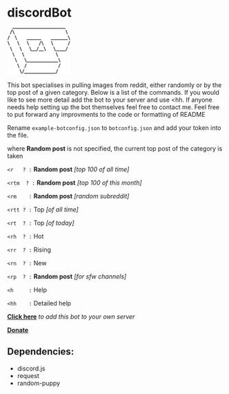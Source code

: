# discordBot

![alt text][logo]

[logo]: https://github.com/ChristianJuresh/startpage/blob/master/logo.png 
"CJ"

This bot specialises in pulling images from reddit, either randomly or by the top post of a given category. Below is a list of the commands. If you would like to see more detail add the bot to your server and use <hh. If anyone needs help setting up the bot themselves feel free to contact me. Feel free to put forward any improvments to the code or formatting of README

  Rename `example-botconfig.json` to `botconfig.json` and add your token into the file.

where **Random post** is not specified, the current top post of the category is taken

`<r   ? :` **Random post** *[top 100 of all time]* 

`<rtm  ? :` **Random post** *[top 100 of this month]* 

`<rm    :` **Random post** *[random subreddit]* 

`<rtt ? :` Top *[of all time]* 

`<rt  ? :` Top *[of today]*

`<rh  ? :` Hot 

`<rr  ? :` Rising 

`<rn  ? :` New 

`<rp  ? :` **Random post** *[for sfw channels]*

`<h     :` Help 

`<hh    :` Detailed help 

**[Click here](https://discord.com/api/oauth2/authorize?client_id=711764918898262058&permissions=8&scope=bot)** *to add this bot to your own server*

**[Donate](https://www.patreon.com/join/blockySigma/checkout)**

## Dependencies:
- discord.js
- request
- random-puppy

